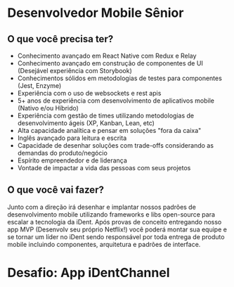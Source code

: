 
# Desenvolvedor Mobile Sênior

## O que você precisa ter?

- Conhecimento avançado em React Native com Redux e Relay
- Conhecimento avançado em construção de componentes de UI (Desejável experiência com Storybook)
- Conhecimentos sólidos em metodologias de testes para componentes (Jest, Enzyme)
- Experiência com o uso de websockets e rest apis
- 5+ anos de experiência com desenvolvimento de aplicativos mobile (Nativo e/ou Híbrido)
- Experiência com gestão de times utilizando metodologias de desenvolvimento ágeis (XP, Kanban, Lean, etc)
- Alta capacidade analítica e pensar em soluções "fora da caixa"
- Inglês avançado para leitura e escrita
- Capacidade de desenhar soluções com trade-offs considerando as demandas do produto/negócio 
- Espírito empreendedor e de liderança
- Vontade de impactar a vida das pessoas com seus projetos

## O que você vai fazer?

Junto com a direção irá desenhar e implantar nossos padrões de desenvolvimento mobile utilizando frameworks e libs open-source para escalar a tecnologia da iDent. Após provas de conceito entregando nosso app MVP (Desenvolv seu próprio Netflix!) você poderá montar sua equipe e se tornar um líder no iDent sendo responsável por toda entrega de produto mobile incluindo componentes, arquitetura e padrões de interface.

# Desafio: App iDentChannel
